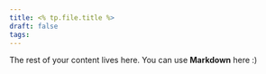 ```yaml
---
title: <% tp.file.title %>
draft: false
tags:
---
```


The rest of your content lives here. You can use **Markdown** here :)
